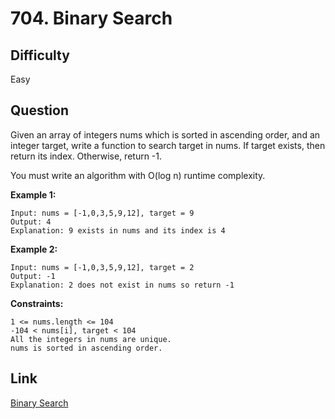 # 704. Binary Search

## Difficulty

Easy

## Question

Given an array of integers nums which is sorted in ascending order, and an integer target, write a function to search target in nums. If target exists, then return its index. Otherwise, return -1.

You must write an algorithm with O(log n) runtime complexity.

**Example 1:**

    Input: nums = [-1,0,3,5,9,12], target = 9
    Output: 4
    Explanation: 9 exists in nums and its index is 4

**Example 2:**

    Input: nums = [-1,0,3,5,9,12], target = 2
    Output: -1
    Explanation: 2 does not exist in nums so return -1

**Constraints:**

    1 <= nums.length <= 104
    -104 < nums[i], target < 104
    All the integers in nums are unique.
    nums is sorted in ascending order.

## Link

[Binary Search](https://leetcode.com/problems/binary-search/)
